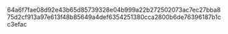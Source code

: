 64a6f7fae08d92e43b65d85739328e04b999a22b272502073ac7ec27bba875d2cf913a97e613f48b85649a4def6354251380cca2800b6de76396187b1cc3efac
